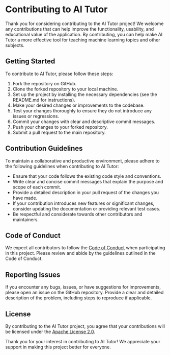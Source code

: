 # Contributing to AI Tutor

Thank you for considering contributing to the AI Tutor project! We welcome any contributions that can help improve the functionality, usability, and educational value of the application. By contributing, you can help make AI Tutor a more effective tool for teaching machine learning topics and other subjects.

## Getting Started 

To contribute to AI Tutor, please follow these steps:

1. Fork the repository on GitHub.
2. Clone the forked repository to your local machine.
3. Set up the project by installing the necessary dependencies (see the README.md for instructions).
4. Make your desired changes or improvements to the codebase.
5. Test your changes thoroughly to ensure they do not introduce any issues or regressions.
6. Commit your changes with clear and descriptive commit messages.
7. Push your changes to your forked repository.
8. Submit a pull request to the main repository.

## Contribution Guidelines

To maintain a collaborative and productive environment, please adhere to the following guidelines when contributing to AI Tutor:

- Ensure that your code follows the existing code style and conventions.
- Write clear and concise commit messages that explain the purpose and scope of each commit.
- Provide a detailed description in your pull request of the changes you have made.
- If your contribution introduces new features or significant changes, consider updating the documentation or providing relevant test cases.
- Be respectful and considerate towards other contributors and maintainers.

## Code of Conduct

We expect all contributors to follow the [Code of Conduct](CODE_OF_CONDUCT.md) when participating in this project. Please review and abide by the guidelines outlined in the Code of Conduct.

## Reporting Issues

If you encounter any bugs, issues, or have suggestions for improvements, please open an issue on the GitHub repository. Provide a clear and detailed description of the problem, including steps to reproduce if applicable.

## License

By contributing to the AI Tutor project, you agree that your contributions will be licensed under the [Apache License 2.0](LICENSE).

Thank you for your interest in contributing to AI Tutor! We appreciate your support in making this project better for everyone.
